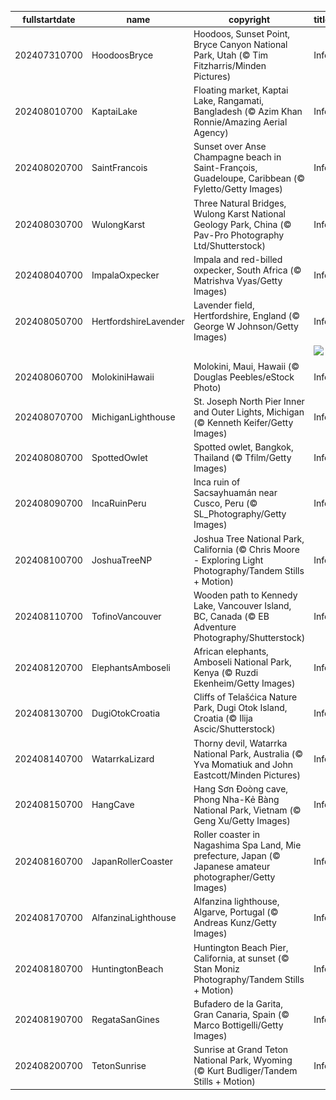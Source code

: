 |fullstartdate|name|copyright|title|image|
|--|--|--|--|--|
202407310700|HoodoosBryce|Hoodoos, Sunset Point, Bryce Canyon National Park, Utah (© Tim Fitzharris/Minden Pictures)|Info|![](/en-AU/2024/08/202407310700HoodoosBryce.jpg)|
202408010700|KaptaiLake|Floating market, Kaptai Lake, Rangamati, Bangladesh (© Azim Khan Ronnie/Amazing Aerial Agency)|Info|![](/en-AU/2024/08/202408010700KaptaiLake.jpg)|
202408020700|SaintFrancois|Sunset over Anse Champagne beach in Saint-François, Guadeloupe, Caribbean (© Fyletto/Getty Images)|Info|![](/en-AU/2024/08/202408020700SaintFrancois.jpg)|
202408030700|WulongKarst|Three Natural Bridges, Wulong Karst National Geology Park, China (© Pav-Pro Photography Ltd/Shutterstock)|Info|![](/en-AU/2024/08/202408030700WulongKarst.jpg)|
202408040700|ImpalaOxpecker|Impala and red-billed oxpecker, South Africa (© Matrishva Vyas/Getty Images)|Info|![](/en-AU/2024/08/202408040700ImpalaOxpecker.jpg)|
202408050700|HertfordshireLavender|Lavender field, Hertfordshire, England (© George W Johnson/Getty Images)|Info|![](/en-AU/2024/08/202408050700HertfordshireLavender.jpg)|
||||![](/en-AU/2024/08/.jpg)|
202408060700|MolokiniHawaii|Molokini, Maui, Hawaii (© Douglas Peebles/eStock Photo)|Info|![](/en-AU/2024/08/202408060700MolokiniHawaii.jpg)|
202408070700|MichiganLighthouse|St. Joseph North Pier Inner and Outer Lights, Michigan (© Kenneth Keifer/Getty Images)|Info|![](/en-AU/2024/08/202408070700MichiganLighthouse.jpg)|
202408080700|SpottedOwlet|Spotted owlet, Bangkok, Thailand (© Tfilm/Getty Images)|Info|![](/en-AU/2024/08/202408080700SpottedOwlet.jpg)|
202408090700|IncaRuinPeru|Inca ruin of Sacsayhuamán near Cusco, Peru (© SL_Photography/Getty Images)|Info|![](/en-AU/2024/08/202408090700IncaRuinPeru.jpg)|
202408100700|JoshuaTreeNP|Joshua Tree National Park, California (© Chris Moore - Exploring Light Photography/Tandem Stills + Motion)|Info|![](/en-AU/2024/08/202408100700JoshuaTreeNP.jpg)|
202408110700|TofinoVancouver|Wooden path to Kennedy Lake, Vancouver Island, BC, Canada (© EB Adventure Photography/Shutterstock)|Info|![](/en-AU/2024/08/202408110700TofinoVancouver.jpg)|
202408120700|ElephantsAmboseli|African elephants, Amboseli National Park, Kenya (© Ruzdi Ekenheim/Getty Images)|Info|![](/en-AU/2024/08/202408120700ElephantsAmboseli.jpg)|
202408130700|DugiOtokCroatia|Cliffs of Telašćica Nature Park, Dugi Otok Island, Croatia (© Ilija Ascic/Shutterstock)|Info|![](/en-AU/2024/08/202408130700DugiOtokCroatia.jpg)|
202408140700|WatarrkaLizard|Thorny devil, Watarrka National Park, Australia (© Yva Momatiuk and John Eastcott/Minden Pictures)|Info|![](/en-AU/2024/08/202408140700WatarrkaLizard.jpg)|
202408150700|HangCave|Hang Sơn Đoòng cave, Phong Nha-Kẻ Bàng National Park, Vietnam (© Geng Xu/Getty Images)|Info|![](/en-AU/2024/08/202408150700HangCave.jpg)|
202408160700|JapanRollerCoaster|Roller coaster in Nagashima Spa Land, Mie prefecture, Japan (© Japanese amateur photographer/Getty Images)|Info|![](/en-AU/2024/08/202408160700JapanRollerCoaster.jpg)|
202408170700|AlfanzinaLighthouse|Alfanzina lighthouse, Algarve, Portugal (© Andreas Kunz/Getty Images)|Info|![](/en-AU/2024/08/202408170700AlfanzinaLighthouse.jpg)|
202408180700|HuntingtonBeach|Huntington Beach Pier, California, at sunset (© Stan Moniz Photography/Tandem Stills + Motion)|Info|![](/en-AU/2024/08/202408180700HuntingtonBeach.jpg)|
202408190700|RegataSanGines|Bufadero de la Garita, Gran Canaria, Spain (© Marco Bottigelli/Getty Images)|Info|![](/en-AU/2024/08/202408190700RegataSanGines.jpg)|
202408200700|TetonSunrise|Sunrise at Grand Teton National Park, Wyoming (© Kurt Budliger/Tandem Stills + Motion)|Info|![](/en-AU/2024/08/202408200700TetonSunrise.jpg)|
